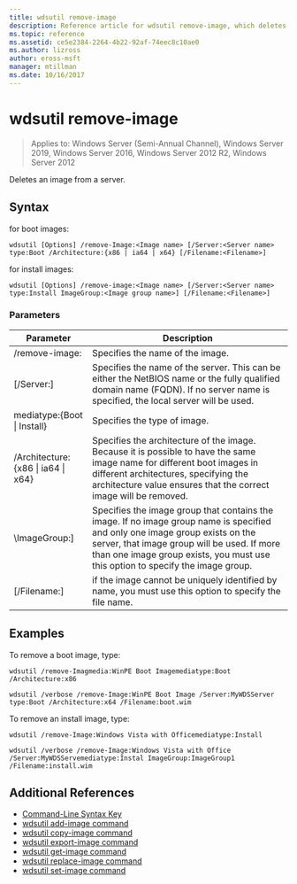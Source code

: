 ```yaml
---
title: wdsutil remove-image
description: Reference article for wdsutil remove-image, which deletes an image from a server.
ms.topic: reference
ms.assetid: ce5e2384-2264-4b22-92af-74eec8c10ae0
ms.author: lizross
author: eross-msft
manager: mtillman
ms.date: 10/16/2017
---
```


# wdsutil remove-image

> Applies to: Windows Server (Semi-Annual Channel), Windows Server 2019, Windows Server 2016, Windows Server 2012 R2, Windows Server 2012

Deletes an image from a server.

## Syntax
for boot images:
```
wdsutil [Options] /remove-Image:<Image name> [/Server:<Server name> type:Boot /Architecture:{x86 | ia64 | x64} [/Filename:<Filename>]
```
for install images:
```
wdsutil [Options] /remove-image:<Image name> [/Server:<Server name> type:Install ImageGroup:<Image group name>] [/Filename:<Filename>]
```
### Parameters
|Parameter|Description|
|-------|--------|
| /remove-image:<Image name>|Specifies the name of the image.|
|[/Server:<Server name>]|Specifies the name of the server. This can be either the NetBIOS name or the fully qualified domain name (FQDN). If no server name is specified, the local server will be used.|
mediatype:{Boot &#124; Install}|Specifies the type of image.|
|/Architecture:{x86 &#124; ia64 &#124; x64}|Specifies the architecture of the image. Because it is possible to have the same image name for different boot images in different architectures, specifying the architecture value ensures that the correct image will be removed.|
|\ImageGroup:<Image group name>]|Specifies the image group that contains the image. If no image group name is specified and only one image group exists on the server, that image group will be used. If more than one image group exists, you must use this option to specify the image group.|
|[/Filename:<File name>]|if the image cannot be uniquely identified by name, you must use this option to specify the file name.|
## Examples
To remove a boot image, type:
```
wdsutil /remove-Imagmedia:WinPE Boot Imagemediatype:Boot /Architecture:x86
```
```
wdsutil /verbose /remove-Image:WinPE Boot Image /Server:MyWDSServer type:Boot /Architecture:x64 /Filename:boot.wim
```
To remove an install image, type:
```
wdsutil /remove-Image:Windows Vista with Officemediatype:Install
```
```
wdsutil /verbose /remove-Image:Windows Vista with Office /Server:MyWDSServemediatype:Instal ImageGroup:ImageGroup1 /Filename:install.wim
```
## Additional References
- [Command-Line Syntax Key](command-line-syntax-key.md)
- [wdsutil add-image command](wdsutil-add-image.md)
- [wdsutil copy-image command](wdsutil-copy-image.md)
- [wdsutil export-image command](wdsutil-export-image.md)
- [wdsutil get-image command](wdsutil-get-image.md)
- [wdsutil replace-image command](wdsutil-replace-image.md)
- [wdsutil set-image command](wdsutil-set-image.md)
